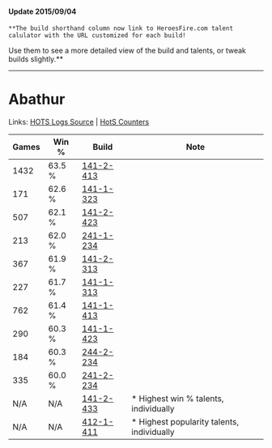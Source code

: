 #### Update 2015/09/04
    **The build shorthand column now link to HeroesFire.com talent calulator with the URL customized for each build!  
Use them to see a more detailed view of the build and talents, or tweak builds slightly.**

***

# Abathur

Links: [HOTS Logs Source](https://www.hotslogs.com/Sitewide/HeroDetails?Hero=Abathur) | [HotS Counters](http://hotscounters.com/#/hero/Abathur)

Games  | Win %  | Build     | Note
-----  | -----  | -----     | ----
1432   | 63.5 % | [141-2-413](http://www.heroesfire.com/hots/talent-calculator/abathur#hYEz) | 
171    | 62.6 % | [141-1-323](http://www.heroesfire.com/hots/talent-calculator/abathur#hXzx) | 
507    | 62.1 % | [141-2-423](http://www.heroesfire.com/hots/talent-calculator/abathur#hYF7) | 
213    | 62.0 % | [241-1-234](http://www.heroesfire.com/hots/talent-calculator/abathur#lM5Y) | 
367    | 61.9 % | [141-2-313](http://www.heroesfire.com/hots/talent-calculator/abathur#hYDP) | 
227    | 61.7 % | [141-1-313](http://www.heroesfire.com/hots/talent-calculator/abathur#hXzn) | 
762    | 61.4 % | [141-1-413](http://www.heroesfire.com/hots/talent-calculator/abathur#hX_L) | 
290    | 60.3 % | [141-1-423](http://www.heroesfire.com/hots/talent-calculator/abathur#hX_V) | 
184    | 60.3 % | [244-2-234](http://www.heroesfire.com/hots/talent-calculator/abathur#lTfw) | 
335    | 60.0 % | [241-2-234](http://www.heroesfire.com/hots/talent-calculator/abathur#lMLA) | 
N/A    | N/A    | [141-2-433](http://www.heroesfire.com/hots/talent-calculator/abathur#hYFH) | * Highest win % talents, individually
N/A    | N/A    | [412-1-411](http://www.heroesfire.com/hots/talent-calculator/abathur#rtd3) | * Highest popularity talents, individually
